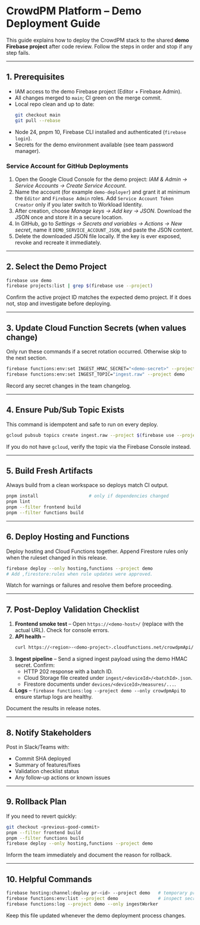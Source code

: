 # CrowdPM Platform – Demo Deployment Guide

This guide explains how to deploy the CrowdPM stack to the shared **demo Firebase project** after code review. Follow the steps in order and stop if any step fails.

---

## 1. Prerequisites
- IAM access to the demo Firebase project (Editor + Firebase Admin).
- All changes merged to `main`; CI green on the merge commit.
- Local repo clean and up to date:
  ```bash
  git checkout main
  git pull --rebase
  ```
- Node 24, pnpm 10, Firebase CLI installed and authenticated (`firebase login`).
- Secrets for the demo environment available (see team password manager).

### Service Account for GitHub Deployments
1. Open the Google Cloud Console for the demo project: *IAM & Admin → Service Accounts → Create Service Account*.
2. Name the account (for example `demo-deployer`) and grant it at minimum the `Editor` and `Firebase Admin` roles. Add `Service Account Token Creator` only if you later switch to Workload Identity.
3. After creation, choose *Manage keys → Add key → JSON*. Download the JSON once and store it in a secure location.
4. In GitHub, go to *Settings → Secrets and variables → Actions → New secret*, name it `DEMO_SERVICE_ACCOUNT_JSON`, and paste the JSON content.
5. Delete the downloaded JSON file locally. If the key is ever exposed, revoke and recreate it immediately.

---

## 2. Select the Demo Project
```bash
firebase use demo
firebase projects:list | grep $(firebase use --project)
```
Confirm the active project ID matches the expected demo project. If it does not, stop and investigate before deploying.

---

## 3. Update Cloud Function Secrets (when values change)
Only run these commands if a secret rotation occurred. Otherwise skip to the next section.
```bash
firebase functions:env:set INGEST_HMAC_SECRET="<demo-secret>" --project demo
firebase functions:env:set INGEST_TOPIC="ingest.raw" --project demo
```
Record any secret changes in the team changelog.

---

## 4. Ensure Pub/Sub Topic Exists
This command is idempotent and safe to run on every deploy.
```bash
gcloud pubsub topics create ingest.raw --project $(firebase use --project)
```
If you do not have `gcloud`, verify the topic via the Firebase Console instead.

---

## 5. Build Fresh Artifacts
Always build from a clean workspace so deploys match CI output.
```bash
pnpm install                   # only if dependencies changed
pnpm lint
pnpm --filter frontend build
pnpm --filter functions build
```

---

## 6. Deploy Hosting and Functions
Deploy hosting and Cloud Functions together. Append Firestore rules only when the ruleset changed in this release.
```bash
firebase deploy --only hosting,functions --project demo
# Add ,firestore:rules when rule updates were approved.
```
Watch for warnings or failures and resolve them before proceeding.

---

## 7. Post-Deploy Validation Checklist
1. **Frontend smoke test** – Open `https://<demo-host>/` (replace with the actual URL). Check for console errors.
2. **API health** –
   ```bash
   curl https://<region>-<demo-project>.cloudfunctions.net/crowdpmApi/health
   ```
3. **Ingest pipeline** – Send a signed ingest payload using the demo HMAC secret. Confirm:
   - HTTP 202 response with a batch ID.
   - Cloud Storage file created under `ingest/<deviceId>/<batchId>.json`.
   - Firestore documents under `devices/<deviceId>/measures/...`.
4. **Logs** – `firebase functions:log --project demo --only crowdpmApi` to ensure startup logs are healthy.

Document the results in release notes.

---

## 8. Notify Stakeholders
Post in Slack/Teams with:
- Commit SHA deployed
- Summary of features/fixes
- Validation checklist status
- Any follow-up actions or known issues

---

## 9. Rollback Plan
If you need to revert quickly:
```bash
git checkout <previous-good-commit>
pnpm --filter frontend build
pnpm --filter functions build
firebase deploy --only hosting,functions --project demo
```
Inform the team immediately and document the reason for rollback.

---

## 10. Helpful Commands
```bash
firebase hosting:channel:deploy pr-<id> --project demo   # temporary preview channel for QA
firebase functions:env:list --project demo               # inspect secrets
firebase functions:log --project demo --only ingestWorker
```

Keep this file updated whenever the demo deployment process changes.
